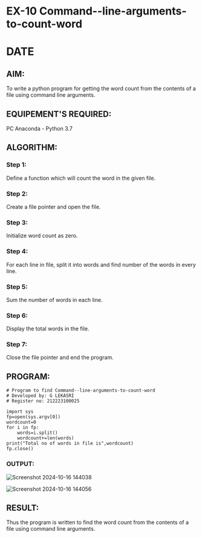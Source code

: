 # EX-10 Command--line-arguments-to-count-word
# DATE
## AIM:
To write a python program for getting the word count from the contents of a file using command line arguments.
## EQUIPEMENT'S REQUIRED: 
PC
Anaconda - Python 3.7
## ALGORITHM: 
### Step 1:
Define a function which will count the word in the given file.
### Step 2:
Create a file pointer and open the file.
### Step 3:
Initialize word count as zero.
### Step 4:
For each line in file, split it into words and find number of the words in every line.
### Step 5:
Sum the number of words in each line.
### Step 6:
Display the total words in the file.
### Step 7:
Close the file pointer and end the program. 

## PROGRAM:
```
# Program to find Command--line-arguments-to-count-word
# Developed by: G LEKASRI
# Register no: 212223100025

import sys
fp=open(sys.argv[0])
wordcount=0
for i in fp:
    words=i.split()
    wordcount+=len(words)
print("Total no of words in file is",wordcount)
fp.close()

```
### OUTPUT:

![Screenshot 2024-10-16 144038](https://github.com/user-attachments/assets/acc6ee76-e02f-4ea5-b289-af2195eada20)


![Screenshot 2024-10-16 144056](https://github.com/user-attachments/assets/abcd476a-8438-4524-8e52-0b8fd80232a9)



## RESULT:
Thus the program is written to find the word count from the contents of a file using command line arguments.
